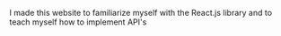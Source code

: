 I made this website to familiarize myself with the React.js library and to teach myself how to implement API's 
